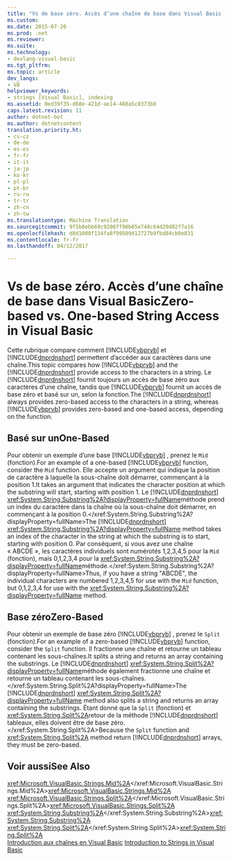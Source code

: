 ```yaml
---
title: "Vs de base zéro. Accès d’une chaîne de base dans Visual Basic | Documents Microsoft"
ms.custom: 
ms.date: 2015-07-20
ms.prod: .net
ms.reviewer: 
ms.suite: 
ms.technology:
- devlang-visual-basic
ms.tgt_pltfrm: 
ms.topic: article
dev_langs:
- VB
helpviewer_keywords:
- strings [Visual Basic], indexing
ms.assetid: 0ed39f35-d68e-421d-ae14-460a5c0373b8
caps.latest.revision: 11
author: dotnet-bot
ms.author: dotnetcontent
translation.priority.ht:
- cs-cz
- de-de
- es-es
- fr-fr
- it-it
- ja-jp
- ko-kr
- pl-pl
- pt-br
- ru-ru
- tr-tr
- zh-cn
- zh-tw
ms.translationtype: Machine Translation
ms.sourcegitcommit: 9f5b8ebb69c9206ff90b05e748c64d29d82f7a16
ms.openlocfilehash: d8d1000f134fa8f99509d12727b9fbd84cb0e831
ms.contentlocale: fr-fr
ms.lasthandoff: 04/12/2017

---
```

# <a name="zero-based-vs-one-based-string-access-in-visual-basic"></a><span data-ttu-id="1c789-102">Vs de base zéro. Accès d’une chaîne de base dans Visual Basic</span><span class="sxs-lookup"><span data-stu-id="1c789-102">Zero-based vs. One-based String Access in Visual Basic</span></span>
<span data-ttu-id="1c789-103">Cette rubrique compare comment [!INCLUDE[vbprvb](../../../../csharp/programming-guide/concepts/linq/includes/vbprvb_md.md)] et [!INCLUDE[dnprdnshort](../../../../csharp/getting-started/includes/dnprdnshort_md.md)] permettent d’accéder aux caractères dans une chaîne.</span><span class="sxs-lookup"><span data-stu-id="1c789-103">This topic compares how [!INCLUDE[vbprvb](../../../../csharp/programming-guide/concepts/linq/includes/vbprvb_md.md)] and the [!INCLUDE[dnprdnshort](../../../../csharp/getting-started/includes/dnprdnshort_md.md)] provide access to the characters in a string.</span></span> <span data-ttu-id="1c789-104">Le [!INCLUDE[dnprdnshort](../../../../csharp/getting-started/includes/dnprdnshort_md.md)] fournit toujours un accès de base zéro aux caractères d’une chaîne, tandis que [!INCLUDE[vbprvb](../../../../csharp/programming-guide/concepts/linq/includes/vbprvb_md.md)] fournit un accès de base zéro et basé sur un, selon la fonction.</span><span class="sxs-lookup"><span data-stu-id="1c789-104">The [!INCLUDE[dnprdnshort](../../../../csharp/getting-started/includes/dnprdnshort_md.md)] always provides zero-based access to the characters in a string, whereas [!INCLUDE[vbprvb](../../../../csharp/programming-guide/concepts/linq/includes/vbprvb_md.md)] provides zero-based and one-based access, depending on the function.</span></span>  
  
## <a name="one-based"></a><span data-ttu-id="1c789-105">Basé sur un</span><span class="sxs-lookup"><span data-stu-id="1c789-105">One-Based</span></span>  
 <span data-ttu-id="1c789-106">Pour obtenir un exemple d’une base [!INCLUDE[vbprvb](../../../../csharp/programming-guide/concepts/linq/includes/vbprvb_md.md)] , prenez le `Mid` (fonction).</span><span class="sxs-lookup"><span data-stu-id="1c789-106">For an example of a one-based [!INCLUDE[vbprvb](../../../../csharp/programming-guide/concepts/linq/includes/vbprvb_md.md)] function, consider the `Mid` function.</span></span> <span data-ttu-id="1c789-107">Elle accepte un argument qui indique la position de caractère à laquelle la sous-chaîne doit démarrer, commençant à la position 1.</span><span class="sxs-lookup"><span data-stu-id="1c789-107">It takes an argument that indicates the character position at which the substring will start, starting with position 1.</span></span> <span data-ttu-id="1c789-108">Le [!INCLUDE[dnprdnshort](../../../../csharp/getting-started/includes/dnprdnshort_md.md)] <xref:System.String.Substring%2A?displayProperty=fullName>méthode prend un index du caractère dans la chaîne où la sous-chaîne doit démarrer, en commençant à la position 0.</xref:System.String.Substring%2A?displayProperty=fullName></span><span class="sxs-lookup"><span data-stu-id="1c789-108">The [!INCLUDE[dnprdnshort](../../../../csharp/getting-started/includes/dnprdnshort_md.md)] <xref:System.String.Substring%2A?displayProperty=fullName> method takes an index of the character in the string at which the substring is to start, starting with position 0.</span></span> <span data-ttu-id="1c789-109">Par conséquent, si vous avez une chaîne « ABCDE », les caractères individuels sont numérotés 1,2,3,4,5 pour la `Mid` (fonction), mais 0,1,2,3,4 pour la <xref:System.String.Substring%2A?displayProperty=fullName>méthode.</xref:System.String.Substring%2A?displayProperty=fullName></span><span class="sxs-lookup"><span data-stu-id="1c789-109">Thus, if you have a string "ABCDE", the individual characters are numbered 1,2,3,4,5 for use with the `Mid` function, but 0,1,2,3,4 for use with the <xref:System.String.Substring%2A?displayProperty=fullName> method.</span></span>  
  
## <a name="zero-based"></a><span data-ttu-id="1c789-110">Base zéro</span><span class="sxs-lookup"><span data-stu-id="1c789-110">Zero-Based</span></span>  
 <span data-ttu-id="1c789-111">Pour obtenir un exemple de base zéro [!INCLUDE[vbprvb](../../../../csharp/programming-guide/concepts/linq/includes/vbprvb_md.md)] , prenez le `Split` (fonction).</span><span class="sxs-lookup"><span data-stu-id="1c789-111">For an example of a zero-based [!INCLUDE[vbprvb](../../../../csharp/programming-guide/concepts/linq/includes/vbprvb_md.md)] function, consider the `Split` function.</span></span> <span data-ttu-id="1c789-112">Il fractionne une chaîne et retourne un tableau contenant les sous-chaînes.</span><span class="sxs-lookup"><span data-stu-id="1c789-112">It splits a string and returns an array containing the substrings.</span></span> <span data-ttu-id="1c789-113">Le [!INCLUDE[dnprdnshort](../../../../csharp/getting-started/includes/dnprdnshort_md.md)] <xref:System.String.Split%2A?displayProperty=fullName>méthode également fractionne une chaîne et retourne un tableau contenant les sous-chaînes.</xref:System.String.Split%2A?displayProperty=fullName></span><span class="sxs-lookup"><span data-stu-id="1c789-113">The [!INCLUDE[dnprdnshort](../../../../csharp/getting-started/includes/dnprdnshort_md.md)] <xref:System.String.Split%2A?displayProperty=fullName> method also splits a string and returns an array containing the substrings.</span></span> <span data-ttu-id="1c789-114">Étant donné que la `Split` (fonction) et <xref:System.String.Split%2A>retour de la méthode [!INCLUDE[dnprdnshort](../../../../csharp/getting-started/includes/dnprdnshort_md.md)] tableaux, elles doivent être de base zéro.</xref:System.String.Split%2A></span><span class="sxs-lookup"><span data-stu-id="1c789-114">Because the `Split` function and <xref:System.String.Split%2A> method return [!INCLUDE[dnprdnshort](../../../../csharp/getting-started/includes/dnprdnshort_md.md)] arrays, they must be zero-based.</span></span>  
  
## <a name="see-also"></a><span data-ttu-id="1c789-115">Voir aussi</span><span class="sxs-lookup"><span data-stu-id="1c789-115">See Also</span></span>  
 <span data-ttu-id="1c789-116"><xref:Microsoft.VisualBasic.Strings.Mid%2A></xref:Microsoft.VisualBasic.Strings.Mid%2A></span><span class="sxs-lookup"><span data-stu-id="1c789-116"><xref:Microsoft.VisualBasic.Strings.Mid%2A></span></span>   
 <span data-ttu-id="1c789-117"><xref:Microsoft.VisualBasic.Strings.Split%2A></xref:Microsoft.VisualBasic.Strings.Split%2A></span><span class="sxs-lookup"><span data-stu-id="1c789-117"><xref:Microsoft.VisualBasic.Strings.Split%2A></span></span>   
 <span data-ttu-id="1c789-118"><xref:System.String.Substring%2A></xref:System.String.Substring%2A></span><span class="sxs-lookup"><span data-stu-id="1c789-118"><xref:System.String.Substring%2A></span></span>   
 <span data-ttu-id="1c789-119"><xref:System.String.Split%2A></xref:System.String.Split%2A></span><span class="sxs-lookup"><span data-stu-id="1c789-119"><xref:System.String.Split%2A></span></span>   
<span data-ttu-id="1c789-120"> [Introduction aux chaînes en Visual Basic](../../../../visual-basic/programming-guide/language-features/strings/introduction-to-strings.md)</span><span class="sxs-lookup"><span data-stu-id="1c789-120"> [Introduction to Strings in Visual Basic](../../../../visual-basic/programming-guide/language-features/strings/introduction-to-strings.md)</span></span>
